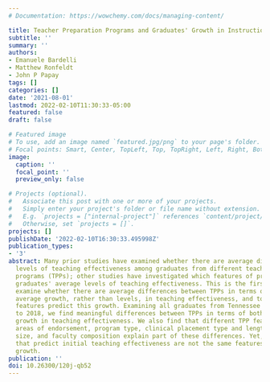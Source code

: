 ```yaml
---
# Documentation: https://wowchemy.com/docs/managing-content/

title: Teacher Preparation Programs and Graduates' Growth in Instructional Effectiveness
subtitle: ''
summary: ''
authors:
- Emanuele Bardelli
- Matthew Ronfeldt
- John P Papay
tags: []
categories: []
date: '2021-08-01'
lastmod: 2022-02-10T11:30:33-05:00
featured: false
draft: false

# Featured image
# To use, add an image named `featured.jpg/png` to your page's folder.
# Focal points: Smart, Center, TopLeft, Top, TopRight, Left, Right, BottomLeft, Bottom, BottomRight.
image:
  caption: ''
  focal_point: ''
  preview_only: false

# Projects (optional).
#   Associate this post with one or more of your projects.
#   Simply enter your project's folder or file name without extension.
#   E.g. `projects = ["internal-project"]` references `content/project/deep-learning/index.md`.
#   Otherwise, set `projects = []`.
projects: []
publishDate: '2022-02-10T16:30:33.495998Z'
publication_types:
- '3'
abstract: Many prior studies have examined whether there are average differences in
  levels of teaching effectiveness among graduates from different teacher preparation
  programs (TPPs); other studies have investigated which features of preparation predict
  graduates' average levels of teaching effectiveness. This is the first study to
  examine whether there are average differences between TPPs in terms of graduates'
  average growth, rather than levels, in teaching effectiveness, and to consider which
  features predict this growth. Examining all graduates from Tennessee TPPs from 2010
  to 2018, we find meaningful differences between TPPs in terms of both levels and
  growth in teaching effectiveness. We also find that different TPP features, including
  areas of endorsement, program type, clinical placement type and length, program
  size, and faculty composition explain part of these differences. Yet, the features
  that predict initial teaching effectiveness are not the same features that predict
  growth.
publication: ''
doi: 10.26300/120j-qb52
---
```

